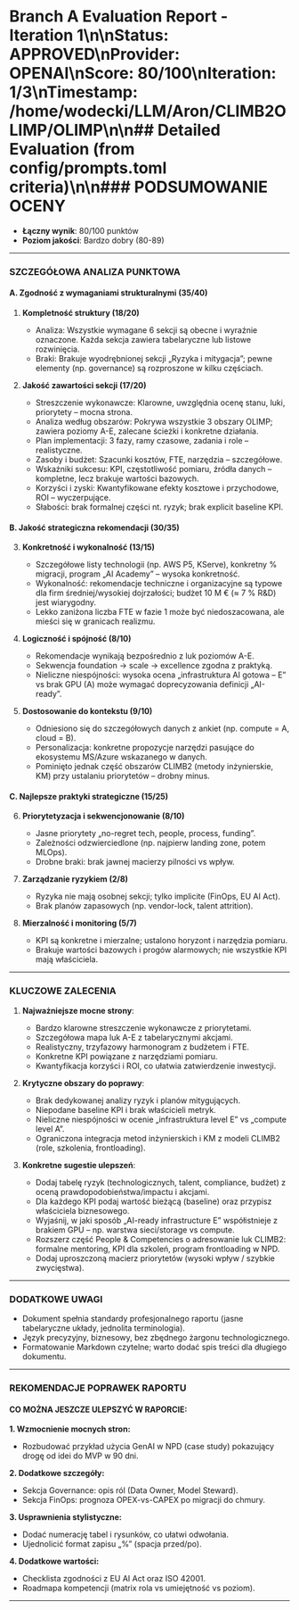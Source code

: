 # Branch A Evaluation Report - Iteration 1\n\n**Status**: APPROVED\n**Provider**: OPENAI\n**Score**: 80/100\n**Iteration**: 1/3\n**Timestamp**: /home/wodecki/LLM/Aron/CLIMB2OLIMP/OLIMP\n\n## Detailed Evaluation (from config/prompts.toml criteria)\n\n### PODSUMOWANIE OCENY
- **Łączny wynik**: 80/100 punktów  
- **Poziom jakości**: Bardzo dobry (80-89)

---

### SZCZEGÓŁOWA ANALIZA PUNKTOWA

#### A. Zgodność z wymaganiami strukturalnymi (35/40)
1. **Kompletność struktury (18/20)**
   - Analiza: Wszystkie wymagane 6 sekcji są obecne i wyraźnie oznaczone. Każda sekcja zawiera tabelaryczne lub listowe rozwinięcia.  
   - Braki: Brakuje wyodrębnionej sekcji „Ryzyka i mitygacja”; pewne elementy (np. governance) są rozproszone w kilku częściach.

2. **Jakość zawartości sekcji (17/20)**
   - Streszczenie wykonawcze: Klarowne, uwzględnia ocenę stanu, luki, priorytety – mocna strona.  
   - Analiza według obszarów: Pokrywa wszystkie 3 obszary OLIMP; zawiera poziomy A-E, zalecane ścieżki i konkretne działania.  
   - Plan implementacji: 3 fazy, ramy czasowe, zadania i role – realistyczne.  
   - Zasoby i budżet: Szacunki kosztów, FTE, narzędzia – szczegółowe.  
   - Wskaźniki sukcesu: KPI, częstotliwość pomiaru, źródła danych – kompletne, lecz brakuje wartości bazowych.  
   - Korzyści i zyski: Kwantyfikowane efekty kosztowe i przychodowe, ROI – wyczerpujące.  
   - Słabości: brak formalnej części nt. ryzyk; brak explicit baseline KPI.

#### B. Jakość strategiczna rekomendacji (30/35)
3. **Konkretność i wykonalność (13/15)**
   - Szczegółowe listy technologii (np. AWS P5, KServe), konkretny % migracji, program „AI Academy” – wysoka konkretność.  
   - Wykonalność: rekomendacje techniczne i organizacyjne są typowe dla firm średniej/wysokiej dojrzałości; budżet 10 M € (≈ 7 % R&D) jest wiarygodny.  
   - Lekko zaniżona liczba FTE w fazie 1 może być niedoszacowana, ale mieści się w granicach realizmu.

4. **Logiczność i spójność (8/10)**
   - Rekomendacje wynikają bezpośrednio z luk poziomów A-E.  
   - Sekwencja foundation → scale → excellence zgodna z praktyką.  
   - Nieliczne niespójności: wysoka ocena „infrastruktura AI gotowa – E” vs brak GPU (A) może wymagać doprecyzowania definicji „AI-ready”.

5. **Dostosowanie do kontekstu (9/10)**
   - Odniesiono się do szczegółowych danych z ankiet (np. compute = A, cloud = B).  
   - Personalizacja: konkretne propozycje narzędzi pasujące do ekosystemu MS/Azure wskazanego w danych.  
   - Pominięto jednak część obszarów CLIMB2 (metody inżynierskie, KM) przy ustalaniu priorytetów – drobny minus.

#### C. Najlepsze praktyki strategiczne (15/25)
6. **Priorytetyzacja i sekwencjonowanie (8/10)**
   - Jasne priorytety „no-regret tech, people, process, funding”.  
   - Zależności odzwierciedlone (np. najpierw landing zone, potem MLOps).  
   - Drobne braki: brak jawnej macierzy pilności vs wpływ.

7. **Zarządzanie ryzykiem (2/8)**
   - Ryzyka nie mają osobnej sekcji; tylko implicite (FinOps, EU AI Act).  
   - Brak planów zapasowych (np. vendor-lock, talent attrition).  

8. **Mierzalność i monitoring (5/7)**
   - KPI są konkretne i mierzalne; ustalono horyzont i narzędzia pomiaru.  
   - Brakuje wartości bazowych i progów alarmowych; nie wszystkie KPI mają właściciela.

---

### KLUCZOWE ZALECENIA
1. **Najważniejsze mocne strony**:
   - Bardzo klarowne streszczenie wykonawcze z priorytetami.
   - Szczegółowa mapa luk A-E z tabelarycznymi akcjami.
   - Realistyczny, trzyfazowy harmonogram z budżetem i FTE.
   - Konkretne KPI powiązane z narzędziami pomiaru.
   - Kwantyfikacja korzyści i ROI, co ułatwia zatwierdzenie inwestycji.

2. **Krytyczne obszary do poprawy**:
   - Brak dedykowanej analizy ryzyk i planów mitygujących.
   - Niepodane baseline KPI i brak właścicieli metryk.
   - Nieliczne niespójności w ocenie „infrastruktura level E” vs „compute level A”.
   - Ograniczona integracja metod inżynierskich i KM z modeli CLIMB2 (role, szkolenia, frontloading).

3. **Konkretne sugestie ulepszeń**:
   - Dodaj tabelę ryzyk (technologicznych, talent, compliance, budżet) z oceną prawdopodobieństwa/impactu i akcjami.
   - Dla każdego KPI podaj wartość bieżącą (baseline) oraz przypisz właściciela biznesowego.
   - Wyjaśnij, w jaki sposób „AI-ready infrastructure E” współistnieje z brakiem GPU – np. warstwa sieci/storage vs compute.
   - Rozszerz część People & Competencies o adresowanie luk CLIMB2: formalne mentoring, KPI dla szkoleń, program frontloading w NPD.
   - Dodaj uproszczoną macierz priorytetów (wysoki wpływ / szybkie zwycięstwa).

---

### DODATKOWE UWAGI
- Dokument spełnia standardy profesjonalnego raportu (jasne tabelaryczne układy, jednolita terminologia).  
- Język precyzyjny, biznesowy, bez zbędnego żargonu technologicznego.  
- Formatowanie Markdown czytelne; warto dodać spis treści dla długiego dokumentu.

---

### REKOMENDACJE POPRAWEK RAPORTU

#### CO MOŻNA JESZCZE ULEPSZYĆ W RAPORCIE:

**1. Wzmocnienie mocnych stron:**  
- Rozbudować przykład użycia GenAI w NPD (case study) pokazujący drogę od idei do MVP w 90 dni.

**2. Dodatkowe szczegóły:**  
- Sekcja Governance: opis ról (Data Owner, Model Steward).  
- Sekcja FinOps: prognoza OPEX-vs-CAPEX po migracji do chmury.

**3. Usprawnienia stylistyczne:**  
- Dodać numerację tabel i rysunków, co ułatwi odwołania.  
- Ujednolicić format zapisu „%” (spacja przed/po).

**4. Dodatkowe wartości:**  
- Checklista zgodności z EU AI Act oraz ISO 42001.  
- Roadmapa kompetencji (matrix rola vs umiejętność vs poziom).  

---